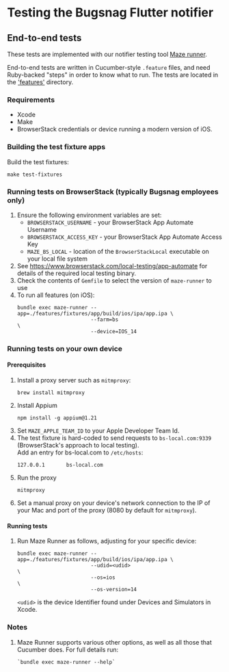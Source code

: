 # Testing the Bugsnag Flutter notifier

## End-to-end tests

These tests are implemented with our notifier testing tool [Maze runner](https://github.com/bugsnag/maze-runner).

End-to-end tests are written in Cucumber-style `.feature` files, and need Ruby-backed "steps" in order to know what to
run. The tests are located in the ['features'](/features/) directory.

### Requirements

- Xcode
- Make
- BrowserStack credentials or device running a modern version of iOS.

### Building the test fixture apps

Build the test fixtures:
```shell script
make test-fixtures
```

### Running tests on BrowserStack (typically Bugsnag employees only)

1. Ensure the following environment variables are set:
   - `BROWSERSTACK_USERNAME` - your BrowserStack App Automate Username
   - `BROWSERSTACK_ACCESS_KEY` - your BrowserStack App Automate Access Key
   - `MAZE_BS_LOCAL` - location of the `BrowserStackLocal` executable on your local file system
2. See https://www.browserstack.com/local-testing/app-automate for details of the required local testing binary.
3. Check the contents of `Gemfile` to select the version of `maze-runner` to use
4. To run all features (on iOS):
    ```shell script
    bundle exec maze-runner --app=./features/fixtures/app/build/ios/ipa/app.ipa \
                            --farm=bs                                           \
                            --device=IOS_14
    ```

### Running tests on your own device

#### Prerequisites

1. Install a proxy server such as `mitmproxy`:
   ```shell script
   brew install mitmproxy
   ```
2. Install Appium
   ```
   npm install -g appium@1.21
   ```
3. Set `MAZE_APPLE_TEAM_ID` to your Apple Developer Team Id.
4. The test fixture is hard-coded to send requests to `bs-local.com:9339` (BrowserStack's approach to local testing).  
   Add an entry for bs-local.com to `/etc/hosts`:
   ```
   127.0.0.1       bs-local.com
   ```
5. Run the proxy
    ```shell script
   mitmproxy
   ```
6. Set a manual proxy on your device's network connection to the IP of your Mac and port of the proxy
   (8080 by default for `mitmproxy`).

#### Running tests

1. Run Maze Runner as follows, adjusting for your specific device:
    ```shell script
    bundle exec maze-runner --app=./features/fixtures/app/build/ios/ipa/app.ipa \
                            --udid=<udid>                                       \
                            --os=ios                                            \
                            --os-version=14
    ```
   `<udid>` is the device Identifier found under Devices and Simulators in Xcode.

### Notes

1. Maze Runner supports various other options, as well as all those that Cucumber does. For full details run:
    ```shell script
    `bundle exec maze-runner --help`
    ```
